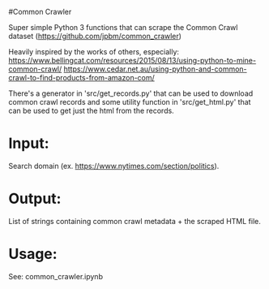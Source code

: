 #Common Crawler

Super simple Python 3 functions that can scrape the Common Crawl dataset (https://github.com/jpbm/common_crawler)

Heavily inspired by the works of others, especially:
https://www.bellingcat.com/resources/2015/08/13/using-python-to-mine-common-crawl/
https://www.cedar.net.au/using-python-and-common-crawl-to-find-products-from-amazon-com/

There's a generator in 'src/get_records.py' that can be used to download common crawl records and some utility function in 'src/get_html.py' that can be used to get just the html from the records.

# Input:
Search domain (ex. https://www.nytimes.com/section/politics).

# Output:
List of strings containing common crawl metadata + the scraped HTML file.

# Usage:
See: common_crawler.ipynb
